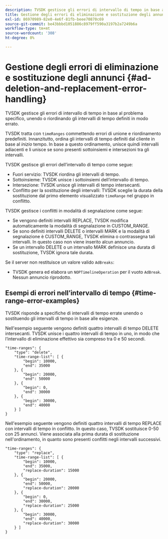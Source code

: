```yaml
---
description: TVSDK gestisce gli errori di intervallo di tempo in base al problema specifico, unendo o riordinando gli intervalli di tempo definiti in modo errato.
title: Gestione degli errori di eliminazione e sostituzione degli annunci
exl-id: 86970989-82e0-4e6f-81fb-beee70870c69
source-git-commit: be43bbbd1051886c8979ff590a3197b2a7249b6a
workflow-type: tm+mt
source-wordcount: '308'
ht-degree: 0%

---
```


# Gestione degli errori di eliminazione e sostituzione degli annunci {#ad-deletion-and-replacement-error-handling}

TVSDK gestisce gli errori di intervallo di tempo in base al problema specifico, unendo o riordinando gli intervalli di tempo definiti in modo errato.

TVSDK tratta con `timeRanges` commettendo errori di unione e riordinamento predefiniti. Innanzitutto, ordina gli intervalli di tempo definiti dal cliente in base al *inizio* tempo. In base a questo ordinamento, unisce quindi intervalli adiacenti e li unisce se sono presenti sottoinsiemi e intersezioni tra gli intervalli.

TVSDK gestisce gli errori dell’intervallo di tempo come segue:

* Fuori servizio: TVSDK riordina gli intervalli di tempo.
* Sottoinsieme: TVSDK unisce i sottoinsiemi dell’intervallo di tempo.
* Intersezione: TVSDK unisce gli intervalli di tempo intersecanti.
* Conflitto per la sostituzione degli intervalli: TVSDK sceglie la durata della sostituzione dal primo elemento visualizzato `timeRange` nel gruppo in conflitto.

TVSDK gestisce i conflitti in modalità di segnalazione come segue:

* Se vengono definiti intervalli REPLACE, TVSDK modifica automaticamente la modalità di segnalazione in CUSTOM_RANGE.
* Se sono definiti intervalli DELETE o intervalli MARK e la modalità di segnalazione è CUSTOM_RANGE, TVSDK elimina o contrassegna tali intervalli. In questo caso non viene inserito alcun annuncio.
* Se un intervallo DELETE o un intervallo MARK definisce una durata di sostituzione, TVSDK ignora tale durata.

Se il server non restituisce un valore valido `AdBreaks`:

* TVSDK genera ed elabora un `NOPTimelineOperation` per il vuoto `AdBreak`. Nessun annuncio riprodotto.

## Esempi di errori nell’intervallo di tempo {#time-range-error-examples}

TVSDK risponde a specifiche di intervalli di tempo errate unendo o sostituendo gli intervalli di tempo in base alle esigenze.

Nell&#39;esempio seguente vengono definiti quattro intervalli di tempo DELETE intersecanti. TVSDK unisce i quattro intervalli di tempo in uno, in modo che l’intervallo di eliminazione effettivo sia compreso tra 0 e 50 secondi.

```
"time-ranges": {
    "type": "delete",
    "time-range-list": [ {
        "begin": 10000,
        "end": 35000
    }, {
        "begin": 20000,
        "end": 50000
    }, {
        "begin": 0,
        "end": 30000
    }, {
        "begin": 30000,
        "end": 40000
    } ]
}
```

Nell&#39;esempio seguente vengono definiti quattro intervalli di tempo REPLACE con intervalli di tempo in conflitto. In questo caso, TVSDK sostituisce 0-50 con 25 annunci. Viene associata alla prima durata di sostituzione nell&#39;ordinamento, in quanto sono presenti conflitti negli intervalli successivi.

```
"time-ranges": {
    "type": "replace",
    "time-range-list": [ {
        "begin": 10000,
        "end": 35000,
        "replace-duration": 15000
    }, {
        "begin": 20000,
        "end": 50000,
        "replace-duration": 20000
    }, {
        "begin": 0,
        "end": 30000,
        "replace-duration": 25000
    }, {
        "begin": 30000,
        "end": 40000,
        "replace-duration": 30000
    } ]
}
```
